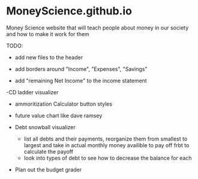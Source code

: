 # MoneyScience.github.io
Money Science website that will teach people about money in our society and how to make it work for them


TODO:
- add new files to the header

- add borders around "Income", "Expenses", "Savings"
- add "remaining Net Income" to the income statement

-CD ladder visualizer
- ammoritization Calculator button styles
- future value chart like dave ramsey

- Debt snowball visualizer
    - list all debts and their payments, reorganize them from smallest to largest and take in actual monthly money availible to pay off frbt to calculate the payoff
    - look into types of debt to see how to decrease the balance for each

- Plan out the budget grader
